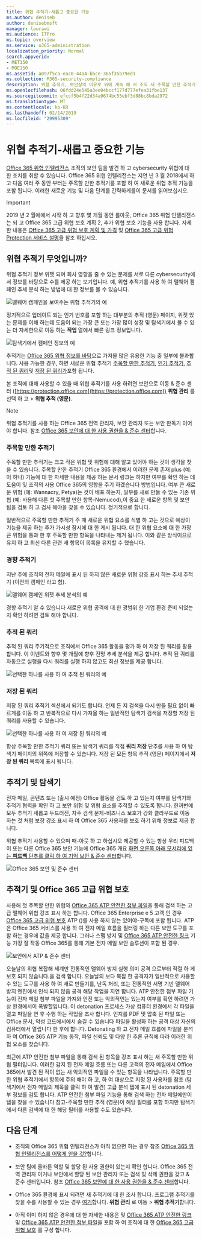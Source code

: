 ```yaml
---
title: 위협 추적기-새롭고 중요한 기능
ms.author: deniseb
author: denisebmsft
manager: laurawi
ms.audience: ITPro
ms.topic: overview
ms.service: o365-administration
localization_priority: Normal
search.appverid:
- MET150
- MOE150
ms.assetid: a097f5ca-eac0-44a4-bbce-365f35b79ed1
ms.collection: M365-security-compliance
description: 위협 추적기, 보안상의 이유로 위에 계속 해 서 조직 새 주목할 만한 추적기를 포함 하는 방법에 대 한 설명 합니다.
ms.openlocfilehash: 06fdd24e545a3ee04bccf177d777efea31fbe137
ms.sourcegitcommit: efccf5b4f22d34a9674bc55ebf3d88bc8bda2972
ms.translationtype: MT
ms.contentlocale: ko-KR
ms.lasthandoff: 02/14/2019
ms.locfileid: "29995309"
---
```

# <a name="threat-trackers---new-and-noteworthy"></a>위협 추적기-새롭고 중요한 기능

[Office 365 위협 인텔리전스](office-365-ti.md) 조직의 보안 팀을 발견 하 고 cybersecurity 위협에 대 한 조치를 취할 수 있습니다. Office 365 위협 인텔리전스는 지연 년 3 월 2018에서 하 고 다음 여러 주 동안 부터는 주목할 만한 추적기를 포함 하 여 새로운 위협 추적 기능을 포함 됩니다. 이러한 새로운 기능 및 다음 단계를 간략하게를이 문서를 읽어보십시오. 

> [!IMPORTANT]
> 2019 년 2 월에에서 시작 하 고 향후 몇 개월 동안 롤아웃, Office 365 위협 인텔리전스는 되 고 Office 365 고급 위협 보호 계획 2, 추가 위협 보호 기능을 사용 합니다. 자세한 내용은 [Office 365 고급 위협 보호 계획 및 가격](https://products.office.com/exchange/advance-threat-protection) 및 [Office 365 고급 위협 Protection 서비스 설명](https://docs.microsoft.com/office365/servicedescriptions/office-365-advanced-threat-protection-service-description)을 참조 하십시오.
  
## <a name="what-are-threat-trackers"></a>위협 추적기 무엇입니까?

위협 추적기 정보 위젯 되며 회사 영향을 줄 수 있는 문제를 서로 다른 cybersecurity에서 정보를 바탕으로 수를 제공 하는 보기입니다. 예, 위협 추적기를 사용 하 여 맬웨어 캠페인 추세 분석 하는 방법에 대 한 정보를 볼 수 있습니다.
  
![맬웨어 캠페인을 보여주는 위협 추적기의 예](media/a883b5ac-8e2b-469a-90e0-f8ad39bb63b7.png)
  
정기적으로 업데이트 되는 인기 번호를 포함 하는 대부분의 추적 (영문) 페이지, 위젯 있는 문제를 이해 하는데 도움이 되는 가장 큰 또는 가장 많이 성장 및 탐색기에서 볼 수 있는 더 자세한으로 이동 하는 **작업** 열에서 빠른 링크 정보입니다. 
  
![탐색기에서 캠페인 정보의 예](media/e426f220-fdcb-4dd9-99a2-db97dbcf71d5.png)
  
추적기는 [Office 365 위협 정보를 바탕](office-365-ti.md)으로 가져올 많은 유용한 기능 중 일부에 불과합니다. 사용 가능한 경우, 하면 새로운 위협 추적기 [주목할 만한 추적기](threat-trackers.md#notey), [인기 추적기](threat-trackers.md#trending), [추적 된 쿼리](threat-trackers.md#trackedq)및 [저장 된 쿼리가](threat-trackers.md#savedq)포함 됩니다.
  
본 조직에 대해 사용할 수 있을 때 위협 추적기를 사용 하려면 보안으로 이동 &amp; 준수 센터 ([https://protection.office.com](https://protection.office.com)) **위협 관리** 를 선택 하 고 \> **위협 추적 (영문)**.
  
> [!NOTE]
> 위협 추적기를 사용 하는 Office 365 전역 관리자, 보안 관리자 또는 보안 판독기 이어야 합니다. 참조 [Office 365 보안에 대 한 사용 권한을 &amp; 준수 센터](permissions-in-the-security-and-compliance-center.md)합니다. 
  
### <a name="noteworthy-trackers"></a>주목할 만한 추적기

주목할 만한 추적기는 크고 작은 위협 및 위험에 대해 알고 있어야 하는 것이 생각을 찾을 수 있습니다. 주목할 만한 추적기 Office 365 환경에서 이러한 문제 존재 plus (예:이 하나) 기능에 대 한 자세한 내용을 제공 하는 문서 링크는 하지만 여부를 확인 하는 데 도움이 및 조직의 사용 Office 365의 영향을 주기 하겠습니다 방법입니다. 여부 큰 새로운 위협 (예: Wannacry, Petya)는 것이 배포 하는지, 일부를 새로 만들 수 있는 기존 위협 (예: 사용해 다른 첫 주목할 만한 항목-Nemucod),이 중요 한 새로운 항목 및 보안 팀을 검토 하 고 검사 해야을 찾을 수 있습니다. 정기적으로 합니다.
  
일반적으로 주목할 만한 추적기 주 때 새로운 위협 요소를 식별 하 고는 것으로 예상이 기능을 제공 하는 추가 가시성 잠시에 대 한 게시 됩니다. 대 한 위협 요소에 대 한 가장 큰 위험을 통과 한 후 주목할 만한 항목을 나타내는 제거 됩니다. 이와 같은 방식이으로 유지 하 고 최신 다른 관련 새 항목이 목록을 유지할 수 했습니다.
  
### <a name="trending-trackers"></a>경향 추적기

지난 주에 조직의 전자 메일에 표시 된 하지 않은 새로운 위협 강조 표시 하는 추세 추적기 (이전의 캠페인 라고 함).
  
![맬웨어 캠페인 위젯 추세 분석의 예](media/d2ccc1a0-2a1d-4e36-99b5-6766c207772f.png)
  
경향 추적기 알 수 있습니다 새로운 위협 공격에 대 한 광범위 한 기업 환경 준비 되었는지 확인 하려면 검토 해야 합니다.
  
### <a name="tracked-queries"></a>추적 된 쿼리

추적 된 쿼리 주기적으로 조직에서 Office 365 활동을 평가 하 여 저장 된 쿼리를 활용 합니다. 이 이벤트와 향후 몇 개월에 향후 전망 추세 분석을 제공 합니다. 추적 된 쿼리를 자동으로 실행을 다시 쿼리를 실행 하지 않고도 최신 정보를 제공 합니다.
  
![선택한 하나를 사용 하 여 추적 된 쿼리의 예](media/0c556174-06eb-4ae5-b32a-5ff76b9e4f13.png)
  
### <a name="saved-queries"></a>저장 된 쿼리

저장 된 쿼리 추적기 섹션에서 되기도 합니다. 언제 든 지 검색을 다시 만들 필요 없이 빠르게를 이동 하 고 반복적으로 다시 가져올 하는 일반적인 탐색기 검색을 저장할 저장 된 쿼리를 사용할 수 있습니다.
  
![선택한 하나를 사용 하 여 저장 된 쿼리의 예](media/188cf3ff-58f1-41ea-81aa-76158d8f40c3.png)
  
항상 주목할 만한 추적기 쿼리 또는 탐색기 쿼리를 직접 **쿼리 저장** 단추를 사용 하 여 탐색기 페이지의 위쪽에 저장할 수 있습니다. 저장 된 모든 항목 추적 (영문) 페이지에서 **저장 된 쿼리** 목록에 표시 됩니다. 
  
## <a name="trackers-and-explorer"></a>추적기 및 탐색기

전자 메일, 콘텐츠 또는 (출시 예정) Office 활동을 검토 하 고 있는지 여부를 탐색기와 추적기 협력을 확인 하 고 보안 위험 및 위협 요소를 추적할 수 있도록 합니다. 한꺼번에 모두 추적기 새롭고 두드러진, 자주 검색 문제-비즈니스 보호가 강화 클라우드로 이동 하는 것 처럼 보장 강조 표시 하 여 Office 365 사용자를 보호 하기 위해 정보로 제공 합니다.
  
위협 추적기 사용할 수 있으며 때-아웃 하 고 하십시오 제공할 수 있는 항상 우리 피드백이 또는 다른 Office 365 보안 기능에 Office 365 개요 [화면 오른쪽 아래 모서리에 있는 **피드백** 단추를 클릭 하 여 기억 보안 &amp; 준수 센터](https://support.office.com/article/a5f2fd18-b029-4257-b5a8-ae83e7768c85)합니다.
  
![Office 365 보안 및 준수 센터](media/86c330db-8132-4150-8475-220258fe04fb.png)
  
## <a name="trackers-and-office-365-advanced-threat-protection"></a>추적기 및 Office 365 고급 위협 보호

사용해 첫 주목할 만한 위협와 [Office 365 ATP 안전한 첨부 파일](atp-safe-attachments.md)을 통해 검색 하는 고급 맬웨어 위협 강조 표시 하는 합니다. Office 365 Enterprise e 5 고객 인 경우 [Office 365 고급 위협 보호](office-365-atp.md) ATP ()를 사용 하지 않는 있어야-구독에 포함 됩니다. ATP은 Office 365 서비스를 사용 하 여 전자 메일 흐름을 필터링 하는 다른 보안 도구를 포함 하는 경우에 값을 제공 합니다. 그러나 스팸 방지 및 [Office 365 ATP 안전한 링크](atp-safe-links.md) 기능 가장 잘 작동 Office 365를 통해 기본 전자 메일 보안 솔루션이 포함 된 경우. 
  
![보안에서 ATP &amp; 준수 센터](media/cee70d07-f0c1-459b-843c-2d10c253349f.png)
  
오늘날의 위협 복잡해 세계만 전통적인 맬웨어 방지 실행 의미 공격 으로부터 적절 하 게 보호 되지 않습니다.을 검색 합니다. 오늘날의 보다 복잡 한 공격자가 일반적으로 사용할 수 있는 도구를 사용 하 여 새로 만들기를, 난독 처리, 또는 전통적인 서명 기반 맬웨어 방지 엔진에서 인식 되지 않음 공격 해당 작업을 지연 합니다. ATP 안전한 첨부 파일 기능이 전자 메일 첨부 파일을 가져와 안전 또는 악의적인는 있는지 여부를 확인 하려면 가상 환경에서이 폭발할입니다. 이 detonation 프로세스 가상 컴퓨터 환경에서 각 파일을 열고 파일을 연 후 수행 하는 작업을 조사 합니다. 인지를 PDF 및 압축 된 파일 또는 Office 문서, 악성 코드에서에서 숨길 수 있습니다 파일을 활성화 하는 공격 대상 자신의 컴퓨터에서 열립니다 한 후에 합니다. Detonating 하 고 전자 메일 흐름에 파일을 분석 하 여 Office 365 ATP 기능 동작, 파일 신뢰도 및 다양 한 추론 규칙에 따라 이러한 위협 요소를 찾습니다.
  
최근에 ATP 안전한 첨부 파일을 통해 검색 된 항목을 강조 표시 하는 새 주목할 만한 위협 필터입니다. 이러한 감지 된 전자 메일 흐름 또는 다른 고객의 전자 메일에서 Office 365에서 발견 된 적이 없는 새 악의적인 파일을 수 있는 항목을 나타냅니다. 주목할 만한 위협 추적기에서 항목에 주의 해야 하 고, 하 여 대상으로 지정 된 사용자를 참조 (탐색기에서 전자 메일의 제목을 클릭 하 여 발견) 고급 분석 탭에 표시 된 detonation 세부 정보를 검토 합니다. ATP 안전한 첨부 파일 기능을 통해 검색 하는 전자 메일에만이 탭을 찾을 수 있습니다 참고-주목할 만한 추적 (영문)이 해당 필터를 포함 하지만 탐색기에서 다른 검색에 대 한 해당 필터를 사용할 수도 있습니다.
  
## <a name="next-steps"></a>다음 단계

- 조직의 Office 365 위협 인텔리전스가 아직 없으면 하는 경우 참조 [Office 365 위협 인텔리전스를 어떻게 얻을 것?](get-started-with-ti.md)합니다.
    
- 보안 팀에 올바른 역할 및 할당 된 사용 권한이 있는지 확인 합니다. Office 365 전역 관리자 이거나 보안에서 할당 된 보안 관리자 또는 검색 및 삭제 권한을 갖고 &amp; 준수 센터입니다. 참조 [Office 365 보안에 대 한 사용 권한을 &amp; 준수 센터](permissions-in-the-security-and-compliance-center.md)합니다.
    
- Office 365 환경에 표시 되려면 새 추적기에 대 한 조사 합니다. 프로그램 추적기를 찾을 수를 사용할 수 있는 경우 [여기](https://protection.office.com/)합니다. **위협 관리** 로 이동 \> **위협 추적기**합니다.
    
- 아직 이미 하지 않은 경우에 대 한 자세한 내용은 및 [Office 365 ATP 안전한 링크](atp-safe-links.md) 및 [Office 365 ATP 안전한 첨부 파일](atp-safe-attachments.md)을 포함 하 여 조직에 대 한 [Office 365 고급 위협 보호](office-365-atp.md) 를 구성 합니다.
  

